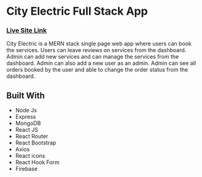 # City Electric Full Stack App
### [Live Site Link](https://city-electric.web.app)

City Electric is a MERN stack single page web app where users can book the services. Users can leave reviews on services from the dashboard. Admin can add new services and can manage the services from the dashboard. Admin can also add a new user as an admin. Admin can see all orders booked by the user and able to change the order status from the dashboard.

## Built With
* Node Js
* Express
* MongoDB
* React JS
* React Router
* React Bootstrap
* Axios
* React icons
* React Hook Form
* Firebase

